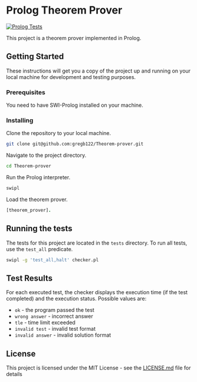 # Prolog Theorem Prover

[![Prolog Tests](https://github.com/gregb122/Theorem-prover/actions/workflows/ci.yml/badge.svg)](https://github.com/gregb122/Theorem-prover/actions/workflows/ci.yml)

This project is a theorem prover implemented in Prolog.

## Getting Started

These instructions will get you a copy of the project up and running on your local machine for development and testing purposes.

### Prerequisites

You need to have SWI-Prolog installed on your machine.

### Installing

Clone the repository to your local machine.

```bash
git clone git@github.com:gregb122/Theorem-prover.git
```

Navigate to the project directory.

```bash
cd Theorem-prover
```

Run the Prolog interpreter.

```bash
swipl
```

Load the theorem prover.

```prolog
[theorem_prover].
```

## Running the tests

The tests for this project are located in the `tests` directory. To run all tests, use the `test_all` predicate.

```bash
swipl -g 'test_all,halt' checker.pl
```

## Test Results

For each executed test, the checker displays the execution time (if the test completed) and the execution status. Possible values are:

- `ok` - the program passed the test
- `wrong answer` - incorrect answer
- `tle` - time limit exceeded
- `invalid test` - invalid test format
- `invalid answer` - invalid solution format

## License

This project is licensed under the MIT License - see the [LICENSE.md](LICENSE.md) file for details
